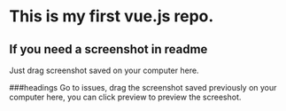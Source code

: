 # This is my first vue.js repo.

## If you need a screenshot in readme

Just drag screenshot saved on your computer here.

###headings
Go to issues, drag the screenshot saved previously on your computer here, you can click preview to preview the screeshot.
